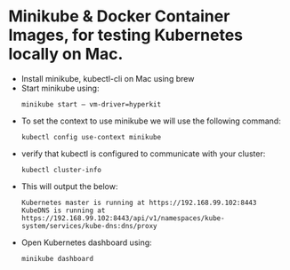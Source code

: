 # Minikube & Docker Container Images, for testing Kubernetes locally on Mac.
* Install minikube, kubectl-cli on Mac using brew
* Start minikube using:
  ```
  minikube start — vm-driver=hyperkit
  ```
* To set the context to use minikube we will use the following command:
  ```
  kubectl config use-context minikube
  ```
* verify that kubectl is configured to communicate with your cluster:
  ```
  kubectl cluster-info
  ```
* This will output the below:
  ```
  Kubernetes master is running at https://192.168.99.102:8443
  KubeDNS is running at https://192.168.99.102:8443/api/v1/namespaces/kube-system/services/kube-dns:dns/proxy
  ```
* Open Kubernetes dashboard using:
  ```
  minikube dashboard
  ```
